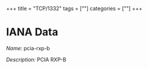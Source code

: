 +++
title = "TCP/1332"
tags = [""]
categories = [""]
+++

# IANA Data

_Name:_ pcia-rxp-b

_Description:_ PCIA RXP-B

